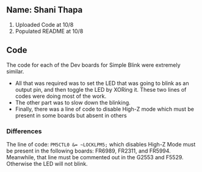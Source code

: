 ## Name: Shani Thapa 
1. Uploaded Code at 10/8
2. Populated README at 10/8

## Code 
The code for each of the Dev boards for Simple Blink were extremely similar. 
* All that was required was to set the LED that was going to blink as an output pin, and then toggle the LED by XORing it. These two lines of codes were doing most of the work. 
* The other part was to slow down the blinking. 
* Finally, there was a line of code to disable High-Z mode which must be present in some boards but absent in others

### Differences
The line of code: `PM5CTL0 &= ~LOCKLPM5;` which disables High-Z Mode must be present in the following boards: FR6989, FR2311, and FR5994. Meanwhile, that line must be commented out in the G2553 and F5529. Otherwise the LED will not blink.  
